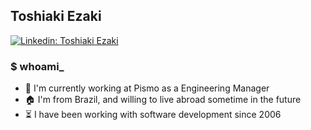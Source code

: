 ## Toshiaki Ezaki
[![Linkedin: Toshiaki Ezaki](https://img.shields.io/badge/-toshiakiezaki-blue?style=flat-square&logo=Linkedin&logoColor=white&link=https://www.linkedin.com/in/toshiakiezaki/?locale=en_US)](https://www.linkedin.com/in/toshiakiezaki/?locale=en_US)

### $ whoami_

- :office: I'm currently working at Pismo as a Engineering Manager
- :house: I'm from Brazil, and willing to live abroad sometime in the future
- :hourglass_flowing_sand: I have been working with software development since 2006
